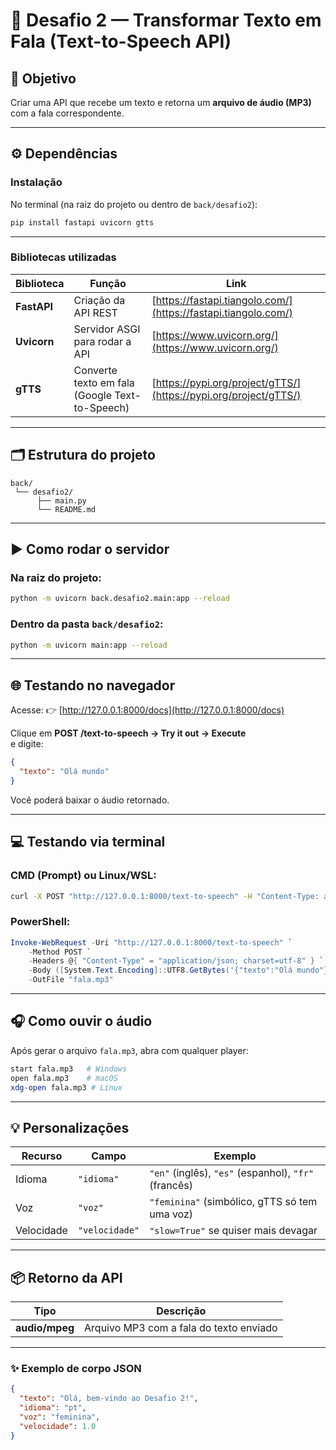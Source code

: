 # 🎤 Desafio 2 — Transformar Texto em Fala (Text-to-Speech API)

## 🧩 Objetivo
Criar uma API que recebe um texto e retorna um **arquivo de áudio (MP3)** com a fala correspondente.  

---

## ⚙️ Dependências

### Instalação
No terminal (na raiz do projeto ou dentro de `back/desafio2`):

```bash
pip install fastapi uvicorn gtts
```

---

### Bibliotecas utilizadas

| Biblioteca | Função | Link |
|-------------|--------|------|
| **FastAPI** | Criação da API REST | [https://fastapi.tiangolo.com/](https://fastapi.tiangolo.com/) |
| **Uvicorn** | Servidor ASGI para rodar a API | [https://www.uvicorn.org/](https://www.uvicorn.org/) |
| **gTTS** | Converte texto em fala (Google Text-to-Speech) | [https://pypi.org/project/gTTS/](https://pypi.org/project/gTTS/) |

---

## 🗂️ Estrutura do projeto

```
back/
 └── desafio2/
      ├── main.py
      └── README.md
```


---

## ▶️ Como rodar o servidor

### Na raiz do projeto:
```bash
python -m uvicorn back.desafio2.main:app --reload
```

### Dentro da pasta `back/desafio2`:
```bash
python -m uvicorn main:app --reload
```

---

## 🌐 Testando no navegador

Acesse:
👉 [http://127.0.0.1:8000/docs](http://127.0.0.1:8000/docs)

Clique em **POST /text-to-speech → Try it out → Execute**  
e digite:
```json
{
  "texto": "Olá mundo"
}
```

Você poderá baixar o áudio retornado.

---

## 💻 Testando via terminal

### CMD (Prompt) ou Linux/WSL:
```bash
curl -X POST "http://127.0.0.1:8000/text-to-speech" -H "Content-Type: application/json" -d "{\"texto\":\"Olá mundo\"}" --output fala.mp3
```

### PowerShell:
```powershell
Invoke-WebRequest -Uri "http://127.0.0.1:8000/text-to-speech" `
    -Method POST `
    -Headers @{ "Content-Type" = "application/json; charset=utf-8" } `
    -Body ([System.Text.Encoding]::UTF8.GetBytes('{"texto":"Olá mundo"}')) `
    -OutFile "fala.mp3"
```

---

## 🎧 Como ouvir o áudio

Após gerar o arquivo `fala.mp3`, abra com qualquer player:

```bash
start fala.mp3   # Windows
open fala.mp3    # macOS
xdg-open fala.mp3 # Linux
```

---

## 💡 Personalizações

| Recurso | Campo | Exemplo |
|----------|--------|----------|
| Idioma | `"idioma"` | `"en"` (inglês), `"es"` (espanhol), `"fr"` (francês) |
| Voz | `"voz"` | `"feminina"` (simbólico, gTTS só tem uma voz) |
| Velocidade | `"velocidade"` | `"slow=True"` se quiser mais devagar |

---

## 📦 Retorno da API

| Tipo | Descrição |
|------|------------|
| **audio/mpeg** | Arquivo MP3 com a fala do texto enviado |

---

### ✨ Exemplo de corpo JSON

```json
{
  "texto": "Olá, bem-vindo ao Desafio 2!",
  "idioma": "pt",
  "voz": "feminina",
  "velocidade": 1.0
}
```
